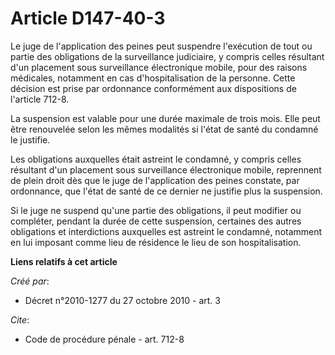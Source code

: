 # Article D147-40-3

Le juge de l'application des peines peut suspendre l'exécution de tout ou partie des obligations de la surveillance
judiciaire, y compris celles résultant d'un placement sous surveillance électronique mobile, pour des raisons médicales,
notamment en cas d'hospitalisation de la personne. Cette décision est prise par ordonnance conformément aux dispositions de
l'article 712-8. 

La suspension est valable pour une durée maximale de trois mois. Elle peut être renouvelée selon les mêmes modalités si
l'état de santé du condamné le justifie. 

Les obligations auxquelles était astreint le condamné, y compris celles résultant d'un placement sous surveillance
électronique mobile, reprennent de plein droit dès que le juge de l'application des peines constate, par ordonnance, que
l'état de santé de ce dernier ne justifie plus la suspension. 

Si le juge ne suspend qu'une partie des obligations, il peut modifier ou compléter, pendant la durée de cette suspension,
certaines des autres obligations et interdictions auxquelles est astreint le condamné, notamment en lui imposant comme lieu
de résidence le lieu de son hospitalisation.

**Liens relatifs à cet article**

_Créé par_:

  - Décret n°2010-1277 du 27 octobre 2010 - art. 3

_Cite_:

  - Code de procédure pénale - art. 712-8
